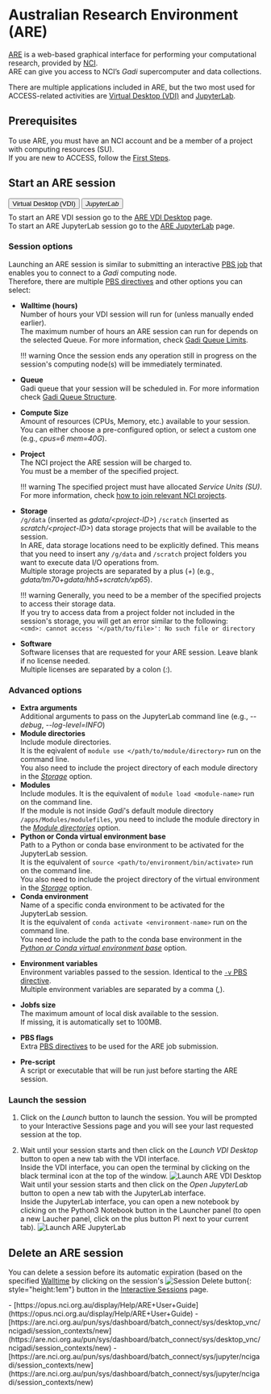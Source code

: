 # Australian Research Environment (ARE)

[ARE](https://are-auth.nci.org.au) is a web-based graphical interface for performing your computational research, provided by [NCI](https://nci.org.au/).<br>
ARE can give you access to NCI’s _Gadi_ supercomputer and data collections.

There are multiple applications included in ARE, but the two most used for ACCESS-related activities are [Virtual Desktop (VDI)](#vdi) and [JupyterLab](#jupyterlab).

## Prerequisites
To use ARE, you must have an NCI account and be a member of a project with computing resources (SU).<br>
If you are new to ACCESS, follow the [First Steps](/getting_started/first_steps).

## Start an ARE session
<!-- Tab labels -->
<div class="tabLabels" label="are-apps" style="margin-bottom: 0.5rem;">
    <button id="vdi">Virtual Desktop (VDI)</i></button>
    <button id="jupyterlab"><i>JupyterLab</i></button>
</div>
<!-- Tab contents -->
<div class="tabContents" label="are-apps">
    <!-- VDI -->
    <div>
        To start an ARE VDI session go to the <a href="https://are.nci.org.au/pun/sys/dashboard/batch_connect/sys/desktop_vnc/ncigadi/session_contexts/new" target="_blank">ARE VDI Desktop</a> page.
    </div>
    <!-- Jupyterlab -->
    <div>
        To start an ARE JupyterLab session go to the <a href="https://are.nci.org.au/pun/sys/dashboard/batch_connect/sys/jupyter/ncigadi/session_contexts/new" target="_blank">ARE JupyterLab</a> page.
    </div>
</div>
<!-- End of tab contents -->

### Session options
Launching an ARE session is similar to submitting an interactive [PBS job](https://opus.nci.org.au/display/Help/4.+PBS+Jobs) that enables you to connect to a _Gadi_ computing node.<br>
Therefore, there are multiple [PBS directives](https://opus.nci.org.au/display/Help/PBS+Directives+Explained) and other options you can select:

- **<span markdown id="walltime-option">Walltime (hours)</span>**<br>
    Number of hours your VDI session will run for (unless manually ended earlier).<br>
    The maximum number of hours an ARE session can run for depends on the selected Queue. For more information, check [Gadi Queue Limits](https://opus.nci.org.au/display/Help/Queue+Limits).

    !!! warning
        Once the session ends any operation still in progress on the session's computing node(s) will be immediately terminated.
    
- **Queue**<br>
    Gadi queue that your session will be scheduled in. For more information check [Gadi Queue Structure](https://opus.nci.org.au/display/Help/Queue+Structure).

- **Compute Size**<br>
    Amount of resources (CPUs, Memory, etc.) available to your session.<br>
    You can either choose a pre-configured option, or select a custom one (e.g., _cpus=6 mem=40G_).

- **Project**<br>
    The NCI project the ARE session will be charged to.<br>
    You must be a member of the specified project.
    
    !!! warning
        The specified project must have allocated _Service Units (SU)_.<br>
        For more information, check [how to join relevant NCI projects](/getting_started/first_steps#join-relevant-nci-projects).

- **<span markdown id="storage-option">Storage</span>**<br>
    `/g/data` (inserted as _gdata/&lt;project-ID&gt;_) `/scratch` (inserted as _scratch/&lt;project-ID&gt;_) data storage projects that will be available to the session.<br>
    In ARE, data storage locations need to be explicitly defined. This means that you need to insert any `/g/data` and `/scratch` project folders you want to execute data I/O operations from.<br>
    Multiple storage projects are separated by a plus (_+_) (e.g., _gdata/tm70+gdata/hh5+scratch/xp65_).

    !!! warning
        Generally, you need to be a member of the specified projects to access their storage data.<br>
        If you try to access data from a project folder not included in the session's storage, you will get an error similar to the following:<br>
        `<cmd>: cannot access '</path/to/file>': No such file or directory`

- **Software**<br>
    Software licenses that are requested for your ARE session. Leave blank if no license needed.<br>
    Multiple licenses are separated by a colon (_:_).

### Advanced options
<!-- Tab contents -->
<div class="tabContents" label="are-apps">
<!-- VDI -->
    <div>
    </div>
<!-- Jupyterlab -->
    <div>
        <ul>
            <li>
                <b>Extra arguments</b>
                <br>
                Additional arguments to pass on the JupyterLab command line (e.g., <i>--debug</i>, <i>--log-level=INFO</i>)
            </li>
            <li>
                <b id="module-directories-option">Module directories</b>
                <br>
                Include module directories.
                <br>
                It is the eqivalent of <code>module use &lt;/path/to/module/directory&gt;</code> run on the command line.
                <div class='admonition warning'>
                    You also need to include the project directory of each module directory in the <a href="#storage-option"><i>Storage</i></a> option.
                </div>
            </li>
            <li>
                <b>Modules</b>
                <br>
                Include modules.
                It is the equivalent of <code>module load &lt;module-name&gt;</code> run on the command line.
                <div class='admonition warning'>
                    If the module is not inside <i>Gadi</i>'s default module directory <code>/apps/Modules/modulefiles</code>, you need to include the module directory in the <a href="#module-directories-option"><i>Module directories</i></a> option.
                </div>
            </li>
            <li>
                <b id="venv-base-option">Python or Conda virtual environment base</b>
                <br>
                Path to a Python or conda base environment to be activated for the JupyterLab session.
                <br>
                It is the equivalent of <code>source &lt;path/to/environment/bin/activate&gt;</code> run on the command line.
                <div class='admonition warning'>
                    You also need to include the project directory of the virtual environment in the <a href="#storage-option"><i>Storage</i></a> option.
                </div>
            </li>
            <li>
                <b>Conda environment</b>
                <br>
                Name of a specific conda environment to be activated for the JupyterLab session.
                <br>
                It is the equivalent of <code>conda activate &lt;environment-name&gt;</code> run on the command line.
                <div class='admonition warning'>
                    You need to include the path to the conda base environment in the <a href="#venv-base-option"><i>Python or Conda virtual environment base</i></a> option.
                </div>
            </li>
        </ul>
    </div>
</div>
<!-- End of tab contents -->
    
- **Environment variables**<br>
    Environment variables passed to the session. Identical to the [`-v` PBS directive](https://opus.nci.org.au/display/Help/PBS+Directives+Explained#PBSDirectivesExplained--v%3Cvar=10,%22var2='A,B'%22%3E).<br>
    Multiple environment variables are separated by a comma (_,_).

- **Jobfs size**<br>
    The maximum amount of local disk available to the session.<br>
    If missing, it is automatically set to 100MB.

- **PBS flags**<br>
    Extra [PBS directives](https://opus.nci.org.au/display/Help/PBS+Directives+Explained) to be used for the ARE job submission.

- **Pre-script**<br>
    A script or executable that will be run just before starting the ARE session.

### Launch the session

1. Click on the <i>Launch</i> button to launch the session. You will be prompted to your Interactive Sessions page and you will see your last requested session at the top.

2. 
   <!-- Tab contents -->
    <div class="tabContents" label="are-apps">
        <!-- VDI -->
        <div>
            Wait until your session starts and then click on the <i>Launch VDI Desktop</i> button to open a new tab with the VDI interface.
            <br>
            Inside the VDI interface, you can open the terminal by clicking on the black terminal icon at the top of the window.
            <img src="/assets/launch_are_vdi_desktop.gif" alt="Launch ARE VDI Desktop" class="example-img" loading="lazy"/>
        </div>
        <!-- Jupyterlab -->
        <div>
            Wait until your session starts and then click on the <i>Open JupyterLab</i> button to open a new tab with the JupyterLab interface.
            <br>
            Inside the JupyterLab interface, you can open a new notebook by clicking on the Python3 Notebook button in the Launcher panel (to open a new Laucher panel, click on the plus button <img src="/assets/jupyterlab_plus_button.png" alt="Plus button" style="height:1em"/> next to your current tab).
            <img src="/assets/launch_are_jupyterlab.gif" alt="Launch ARE JupyterLab" class="example-img" loading="lazy"/>
        </div>
    </div>
    <!-- End of tab contents -->

## Delete an ARE session
You can delete a session before its automatic expiration (based on the specified [Walltime](#walltime-option) by clicking on the session's ![Session Delete button](/assets/session_delete_button.png){: style="height:1em"} button in the [Interactive Sessions](https://are.nci.org.au/pun/sys/dashboard/batch_connect/sessions) page.

<custom-references>
- [https://opus.nci.org.au/display/Help/ARE+User+Guide](https://opus.nci.org.au/display/Help/ARE+User+Guide)
- [https://are.nci.org.au/pun/sys/dashboard/batch_connect/sys/desktop_vnc/ncigadi/session_contexts/new](https://are.nci.org.au/pun/sys/dashboard/batch_connect/sys/desktop_vnc/ncigadi/session_contexts/new)
- [https://are.nci.org.au/pun/sys/dashboard/batch_connect/sys/jupyter/ncigadi/session_contexts/new](https://are.nci.org.au/pun/sys/dashboard/batch_connect/sys/jupyter/ncigadi/session_contexts/new)
</custom-references>